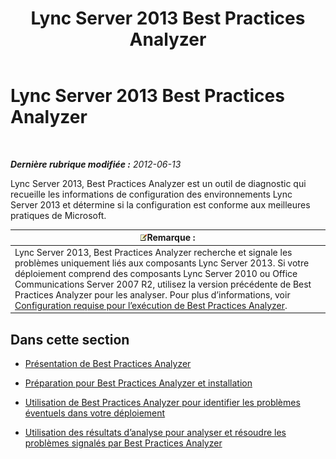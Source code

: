 ﻿---
title: Lync Server 2013 Best Practices Analyzer
TOCTitle: Lync Server 2013 Best Practices Analyzer
ms:assetid: 3124be9d-ad21-4a70-9c21-d2fc1adb3386
ms:mtpsurl: https://technet.microsoft.com/fr-fr/library/Gg558584(v=OCS.15)
ms:contentKeyID: 49296778
ms.date: 05/20/2016
mtps_version: v=OCS.15
ms.translationtype: HT
---

# Lync Server 2013 Best Practices Analyzer

 

_**Dernière rubrique modifiée :** 2012-06-13_

Lync Server 2013, Best Practices Analyzer est un outil de diagnostic qui recueille les informations de configuration des environnements Lync Server 2013 et détermine si la configuration est conforme aux meilleures pratiques de Microsoft.

<table>
<thead>
<tr class="header">
<th><img src="images/Gg398920.note(OCS.15).gif" title="note" alt="note" />Remarque :</th>
</tr>
</thead>
<tbody>
<tr class="odd">
<td>Lync Server 2013, Best Practices Analyzer recherche et signale les problèmes uniquement liés aux composants Lync Server 2013. Si votre déploiement comprend des composants Lync Server 2010 ou Office Communications Server 2007 R2, utilisez la version précédente de Best Practices Analyzer pour les analyser. Pour plus d’informations, voir <a href="lync-server-2013-requirements-for-running-best-practices-analyzer.md">Configuration requise pour l’exécution de Best Practices Analyzer</a>.</td>
</tr>
</tbody>
</table>


## Dans cette section

  - [Présentation de Best Practices Analyzer](lync-server-2013-overview-of-best-practices-analyzer.md)

  - [Préparation pour Best Practices Analyzer et installation](lync-server-2013-preparing-for-and-installing-best-practices-analyzer.md)

  - [Utilisation de Best Practices Analyzer pour identifier les problèmes éventuels dans votre déploiement](lync-server-2013-using-best-practices-analyzer-to-identify-potential-issues-in-your-deployment.md)

  - [Utilisation des résultats d’analyse pour analyser et résoudre les problèmes signalés par Best Practices Analyzer](lync-server-2013-using-scan-results-to-analyze-and-resolve-issues-reported-by-best-practices-analyzer.md)

